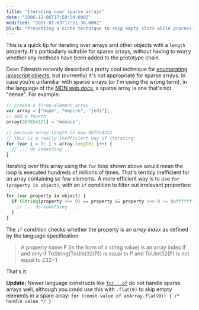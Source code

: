 ```yaml
---
title: "Iterating over sparse arrays"
date: "2006-12-06T17:59:54.000Z"
modified: "2011-01-03T17:21:36.000Z"
blurb: "Presenting a niche technique to skip empty slots while processing a sparse array"
---
```


This is a quick tip for iterating over arrays and other objects with a `length` property. It's particularly suitable for sparse arrays, without having to worry whether any methods have been added to the prototype chain.

Dean Edwards recently described a pretty cool technique for [enumerating javascript objects](http://dean.edwards.name/weblog/2006/07/enum/), but (currently) it's not appropriate for sparse arrays. In case you're unfamiliar with sparse arrays (or I'm using the wrong term), in the language of the [MDN web docs](https://developer.mozilla.org/en-US/docs/Web/JavaScript/Reference/Trailing_commas#Examples), a sparse array is one that's not "dense". For example:

```js
// create a three-element array
var array = ["hope", "empire", "jedi"];
// add a fourth
array[987654321] = "menace";

// because array length is now 987654322
// this is a really inefficient way of iterating:
for (var i = 0; i < array.length; i++) {
  // ... do something ...
}
```

Iterating over this array using the `for` loop shown above would mean the loop is executed hundreds of millions of times. That's terribly inefficient for an array containing so few elements. A more efficient way is to use `for (property in object)`, with an `if` condition to filter out irrelevant properties:

```js
for (var property in object) {
  if (String(property >>> 0) == property && property >>> 0 != 0xffffffff) {
    // ... do something ...
  }
}
```

The `if` condition checks whether the property is an _array index_ as defined by the language specification:

> A property name P (in the form of a string value) is an array index if and only if ToString(ToUint32(P)) is equal to P and ToUint32(P) is not equal to 232−1

That's it.

**Update:** Newer language constructs like [`for...of`](https://developer.mozilla.org/en-US/docs/Web/JavaScript/Reference/Statements/for...of) do not handle sparse arrays well, although you could use this with `.flat(0)` to skip empty elements in a spare array: `for (const value of anArray.flat(0)) { /* handle value */ }`

